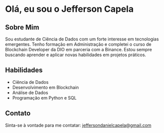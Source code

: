 # Olá, eu sou o Jefferson Capela

## Sobre Mim
Sou estudante de Ciência de Dados com um forte interesse em tecnologias emergentes. Tenho formação em Administração e completei o curso de Blockchain Developer da DIO em parceria com a Binance. Estou sempre buscando aprender e aplicar novas habilidades em projetos práticos.

## Habilidades
- Ciência de Dados
- Desenvolvimento em Blockchain
- Análise de Dados
- Programação em Python e SQL

## Contato
Sinta-se à vontade para me contatar: [jeffersondanielcapela@gmail.com](mailto:seu-email@example.com)

